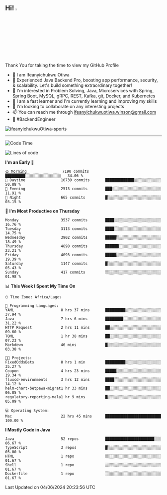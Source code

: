 <!-- BLOG-POST-LIST:START --><!-- BLOG-POST-LIST:END -->

## Hi! <img src="https://media.giphy.com/media/hvRJCLFzcasrR4ia7z/giphy.gif" width="4%"> 

Thank You for taking the time to view my GitHub Profile

- 👋 I am Ifeanyichukwu Otiwa
- 🚀 Experienced Java Backend Pro, boosting app performance, security, & scalability. Let's build something extraordinary together!
- 👀 I'm interested in Problem Solving, Java, Microservices with Spring, Spring Boot, MySQL, gRPC, REST, Kafka, git, Docker, and Kubernetes
- 🌱 I am a fast learner and I'm currently learning and improving my skills
- 💞️ I'm looking to collaborate on any interesting projects
- 📫 You can reach me through ifeanyichukwuotiwa.winson@gmail.com
- 🚀 #BackendEngineer

<p align="left" marginTop="10px"> <img src="https://komarev.com/ghpvc/?username=ifeanyichukwuOtiwa-sports&label=Profile%20views&color=0e75b6&style=for-the-badge" alt="ifeanyichukwuOtiwa-sports" /> </p>

***

<!--START_SECTION:waka-->
![Code Time](http://img.shields.io/badge/Code%20Time-2%2C593%20hrs%2048%20mins-blue)

![Lines of code](https://img.shields.io/badge/From%20Hello%20World%20I%27ve%20Written-5.6%20million%20lines%20of%20code-blue)

**I'm an Early 🐤** 

```text
🌞 Morning                7190 commits        █████████░░░░░░░░░░░░░░░░   34.06 % 
🌆 Daytime                10739 commits       █████████████░░░░░░░░░░░░   50.88 % 
🌃 Evening                2513 commits        ███░░░░░░░░░░░░░░░░░░░░░░   11.91 % 
🌙 Night                  665 commits         █░░░░░░░░░░░░░░░░░░░░░░░░   03.15 % 
```
📅 **I'm Most Productive on Thursday** 

```text
Monday                   3537 commits        ████░░░░░░░░░░░░░░░░░░░░░   16.76 % 
Tuesday                  3113 commits        ████░░░░░░░░░░░░░░░░░░░░░   14.75 % 
Wednesday                3902 commits        █████░░░░░░░░░░░░░░░░░░░░   18.49 % 
Thursday                 4898 commits        ██████░░░░░░░░░░░░░░░░░░░   23.21 % 
Friday                   4093 commits        █████░░░░░░░░░░░░░░░░░░░░   19.39 % 
Saturday                 1147 commits        █░░░░░░░░░░░░░░░░░░░░░░░░   05.43 % 
Sunday                   417 commits         ░░░░░░░░░░░░░░░░░░░░░░░░░   01.98 % 
```


📊 **This Week I Spent My Time On** 

```text
🕑︎ Time Zone: Africa/Lagos

💬 Programming Languages: 
YAML                     8 hrs 37 mins       █████████░░░░░░░░░░░░░░░░   37.94 % 
Java                     7 hrs 6 mins        ████████░░░░░░░░░░░░░░░░░   31.22 % 
HTTP Request             2 hrs 11 mins       ██░░░░░░░░░░░░░░░░░░░░░░░   09.60 % 
TOML                     1 hr 38 mins        ██░░░░░░░░░░░░░░░░░░░░░░░   07.23 % 
Markdown                 46 mins             █░░░░░░░░░░░░░░░░░░░░░░░░   03.38 % 

🐱‍💻 Projects: 
FixedOddsBets            8 hrs 1 min         █████████░░░░░░░░░░░░░░░░   35.27 % 
Coupon                   4 hrs 23 mins       █████░░░░░░░░░░░░░░░░░░░░   19.34 % 
fluxcd-environments      3 hrs 12 mins       ████░░░░░░░░░░░░░░░░░░░░░   14.12 % 
helm-chart-betpawa-migrat1 hr 33 mins        ██░░░░░░░░░░░░░░░░░░░░░░░   06.85 % 
regulatory-reporting-mala1 hr 9 mins         █░░░░░░░░░░░░░░░░░░░░░░░░   05.09 % 

💻 Operating System: 
Mac                      22 hrs 45 mins      █████████████████████████   100.00 % 
```

**I Mostly Code in Java** 

```text
Java                     52 repos            ██████████████████████░░░   86.67 % 
TypeScript               3 repos             █░░░░░░░░░░░░░░░░░░░░░░░░   05.00 % 
HTML                     1 repo              ░░░░░░░░░░░░░░░░░░░░░░░░░   01.67 % 
Shell                    1 repo              ░░░░░░░░░░░░░░░░░░░░░░░░░   01.67 % 
Dockerfile               1 repo              ░░░░░░░░░░░░░░░░░░░░░░░░░   01.67 % 
```




 Last Updated on 04/06/2024 20:23:56 UTC
<!--END_SECTION:waka-->

<!--
<p align="center">
![trophy](https://github-profile-trophy.vercel.app/?username=ifeanyichukwuOtiwa-sports&theme=onedark) (https://github.com/ryo-ma/github-profile-trophy)
</p>
-->

<!---
ifeanyi-otiwa/ifeanyi-otiwa is a ✨ special ✨ repository because its `README.md` (this file) appears on your GitHub profile.
You can click the Preview link to take a look at your changes.
--->
